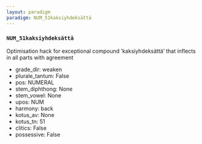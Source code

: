 ```yaml
---
layout: paradigm
paradigm: NUM_51kaksiyhdeksättä
---
```

### ` NUM_51kaksiyhdeksättä `

Optimisation hack for exceptional compound ’kaksiyhdeksättä’ that inflects in all parts with agreement
* grade_dir: weaken
* plurale_tantum: False
* pos: NUMERAL
* stem_diphthong: None
* stem_vowel: None
* upos: NUM
* harmony: back
* kotus_av: None
* kotus_tn: 51
* clitics: False
* possessive: False
